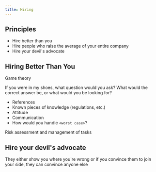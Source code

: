 ```yaml
---
title: Hiring
---
```


## Principles
- Hire better than you
- Hire people who raise the average of your entire company
- Hire your devil's advocate

## Hiring Better Than You
Game theory

If you were in my shoes, what question would you ask? What would the correct answer be, or what would you be looking for?


- References
- Known pieces of knowledge (regulations, etc.)
- Attitude
- Communication
- How would you handle `<worst case>`?

Risk assessment and management of tasks


## Hire your devil's advocate
They either show you where you're wrong or if you convince them to join your side, they can convince anyone else
